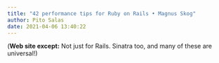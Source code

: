 ```yaml
---
title: "42 performance tips for Ruby on Rails • Magnus Skog"
author: Pito Salas
date: 2021-04-06 13:40:22
---
```



(**Web site except:** Not just for Rails. Sinatra too, and many of these are universal!) 
